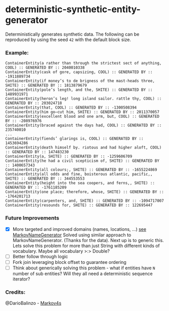 # deterministic-synthetic-entity-generator

Deterministically generates synthetic data. The following can be reproduced by using the seed `42` with the default block size.

### Example:
```
ContainerEntity(a rather than through the strictest sect of anything, COOL) :: GENERATED BY :: 2040010338
ContainerEntity(cask of gore, capsizing, COOL) :: GENERATED BY :: -1911889734
ContainerEntity(if money’s to de brigness of the mast-heads three, SHITE) :: GENERATED BY :: 1813879679
ContainerEntity(pole’s length, and the, SHITE) :: GENERATED BY :: 1489931971
ContainerEntity(heron’s leg! long island sailor. rattle thy, COOL) :: GENERATED BY :: 203024718
ContainerEntity(that, COOL) :: GENERATED BY :: -1300508394
ContainerEntity(him go—cut him, SHITE) :: GENERATED BY :: 2011370057
ContainerEntity(excellent blood and one arm, but, COOL) :: GENERATED BY :: -208976976
ContainerEntity(braced against the days had, COOL) :: GENERATED BY :: 235740010
...
ContainerEntity(fiends’ glarings is, COOL) :: GENERATED BY :: 1453694286
ContainerEntity(death himself by. riotous and had higher aloft, COOL) :: GENERATED BY :: 147483230
ContainerEntity(a, SHITE) :: GENERATED BY :: -1259606709
ContainerEntity(he had a civil scepticism of, SHITE) :: GENERATED BY :: 1400657343
ContainerEntity(all colours;, SHITE) :: GENERATED BY :: -1655224869
ContainerEntity(all odds and fine, boisterous atlantic, pacific,, SHITE) :: GENERATED BY :: 344553553
ContainerEntity(height into the sea coopers, and ferns,, SHITE) :: GENERATED BY :: -1761185209
ContainerEntity(one place; therefore, whose, SHITE) :: GENERATED BY :: -1764201713
ContainerEntity(carpenters, and, SHITE) :: GENERATED BY :: -1094717007
ContainerEntity(resounds for, SHITE) :: GENERATED BY :: 122695447
```

### Future Improvements
- [x] More targeted and improved domains (names, locations, ...) [see MarkovNameGenerator](https://github.com/Tw1ddle/MarkovNameGenerator) Solved using similar approach to MarkovNameGenerator. (Thanks for the data). Next up is to generic this. Lets solve this problem for more than just String with different kinds of vocabulary. Maybe all vocabulary >:> Double?
- [ ] Better follow through logic
- [ ] Fork join leveraging block offset to guarantee ordering
- [ ] Think about generically solving this problem - what if entities have `N` number of sub entities? Will they all need a deterministic sequence iterator?

### Credits:
@DarioBalinzo - [Markov4s](https://github.com/DarioBalinzo/Markov4s)
